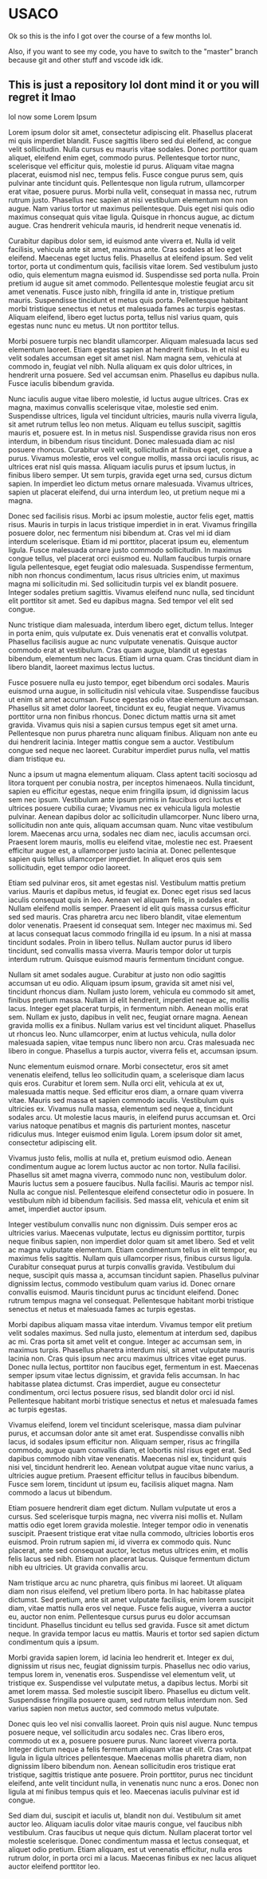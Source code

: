 # USACO


Ok so this is the info I got over the course of a few months lol.

Also, if you want to see my code, you have to switch to the "master" branch because git and other stuff and vscode idk idk.

## This is just a repository lol dont mind it or you will regret it lmao



lol now some Lorem Ipsum

Lorem ipsum dolor sit amet, consectetur adipiscing elit. Phasellus placerat mi quis imperdiet blandit. Fusce sagittis libero sed dui eleifend, ac congue velit sollicitudin. Nulla cursus eu mauris vitae sodales. Donec porttitor quam aliquet, eleifend enim eget, commodo purus. Pellentesque tortor nunc, scelerisque vel efficitur quis, molestie id purus. Aliquam vitae magna placerat, euismod nisl nec, tempus felis. Fusce congue purus sem, quis pulvinar ante tincidunt quis. Pellentesque non ligula rutrum, ullamcorper erat vitae, posuere purus. Morbi nulla velit, consequat in massa nec, rutrum rutrum justo. Phasellus nec sapien at nisi vestibulum elementum non non augue. Nam varius tortor ut maximus pellentesque. Duis eget nisi quis odio maximus consequat quis vitae ligula. Quisque in rhoncus augue, ac dictum augue. Cras hendrerit vehicula mauris, id hendrerit neque venenatis id.

Curabitur dapibus dolor sem, id euismod ante viverra et. Nulla id velit facilisis, vehicula ante sit amet, maximus ante. Cras sodales at leo eget eleifend. Maecenas eget luctus felis. Phasellus at eleifend ipsum. Sed velit tortor, porta ut condimentum quis, facilisis vitae lorem. Sed vestibulum justo odio, quis elementum magna euismod id. Suspendisse sed porta nulla. Proin pretium id augue sit amet commodo. Pellentesque molestie feugiat arcu sit amet venenatis. Fusce justo nibh, fringilla id ante in, tristique pretium mauris. Suspendisse tincidunt et metus quis porta. Pellentesque habitant morbi tristique senectus et netus et malesuada fames ac turpis egestas. Aliquam eleifend, libero eget luctus porta, tellus nisl varius quam, quis egestas nunc nunc eu metus. Ut non porttitor tellus.

Morbi posuere turpis nec blandit ullamcorper. Aliquam malesuada lacus sed elementum laoreet. Etiam egestas sapien at hendrerit finibus. In et nisl eu velit sodales accumsan eget sit amet nisl. Nam magna sem, vehicula at commodo in, feugiat vel nibh. Nulla aliquam ex quis dolor ultrices, in hendrerit urna posuere. Sed vel accumsan enim. Phasellus eu dapibus nulla. Fusce iaculis bibendum gravida.

Nunc iaculis augue vitae libero molestie, id luctus augue ultrices. Cras ex magna, maximus convallis scelerisque vitae, molestie sed enim. Suspendisse ultrices, ligula vel tincidunt ultricies, mauris nulla viverra ligula, sit amet rutrum tellus leo non metus. Aliquam eu tellus suscipit, sagittis mauris et, posuere est. In in metus nisl. Suspendisse gravida risus non eros interdum, in bibendum risus tincidunt. Donec malesuada diam ac nisl posuere rhoncus. Curabitur velit velit, sollicitudin at finibus eget, congue a purus. Vivamus molestie, eros vel congue mollis, massa orci iaculis risus, ac ultrices erat nisl quis massa. Aliquam iaculis purus et ipsum luctus, in finibus libero semper. Ut sem turpis, gravida eget urna sed, cursus dictum sapien. In imperdiet leo dictum metus ornare malesuada. Vivamus ultrices, sapien ut placerat eleifend, dui urna interdum leo, ut pretium neque mi a magna.

Donec sed facilisis risus. Morbi ac ipsum molestie, auctor felis eget, mattis risus. Mauris in turpis in lacus tristique imperdiet in in erat. Vivamus fringilla posuere dolor, nec fermentum nisi bibendum at. Cras vel mi id diam interdum scelerisque. Etiam id mi porttitor, placerat ipsum eu, elementum ligula. Fusce malesuada ornare justo commodo sollicitudin. In maximus congue tellus, vel placerat orci euismod eu. Nullam faucibus turpis ornare ligula pellentesque, eget feugiat odio malesuada. Suspendisse fermentum, nibh non rhoncus condimentum, lacus risus ultricies enim, ut maximus magna mi sollicitudin mi. Sed sollicitudin turpis vel ex blandit posuere. Integer sodales pretium sagittis. Vivamus eleifend nunc nulla, sed tincidunt elit porttitor sit amet. Sed eu dapibus magna. Sed tempor vel elit sed congue.

Nunc tristique diam malesuada, interdum libero eget, dictum tellus. Integer in porta enim, quis vulputate ex. Duis venenatis erat et convallis volutpat. Phasellus facilisis augue ac nunc vulputate venenatis. Quisque auctor commodo erat at vestibulum. Cras quam augue, blandit ut egestas bibendum, elementum nec lacus. Etiam id urna quam. Cras tincidunt diam in libero blandit, laoreet maximus lectus luctus.

Fusce posuere nulla eu justo tempor, eget bibendum orci sodales. Mauris euismod urna augue, in sollicitudin nisl vehicula vitae. Suspendisse faucibus ut enim sit amet accumsan. Fusce egestas odio vitae elementum accumsan. Phasellus sit amet dolor laoreet, tincidunt ex eu, feugiat neque. Vivamus porttitor urna non finibus rhoncus. Donec dictum mattis urna sit amet gravida. Vivamus quis nisi a sapien cursus tempus eget sit amet urna. Pellentesque non purus pharetra nunc aliquam finibus. Aliquam non ante eu dui hendrerit lacinia. Integer mattis congue sem a auctor. Vestibulum congue sed neque nec laoreet. Curabitur imperdiet purus nulla, vel mattis diam tristique eu.

Nunc a ipsum ut magna elementum aliquam. Class aptent taciti sociosqu ad litora torquent per conubia nostra, per inceptos himenaeos. Nulla tincidunt, sapien eu efficitur egestas, neque enim fringilla ipsum, id dignissim lacus sem nec ipsum. Vestibulum ante ipsum primis in faucibus orci luctus et ultrices posuere cubilia curae; Vivamus nec ex vehicula ligula molestie pulvinar. Aenean dapibus dolor ac sollicitudin ullamcorper. Nunc libero urna, sollicitudin non ante quis, aliquam accumsan quam. Nunc vitae vestibulum lorem. Maecenas arcu urna, sodales nec diam nec, iaculis accumsan orci. Praesent lorem mauris, mollis eu eleifend vitae, molestie nec est. Praesent efficitur augue est, a ullamcorper justo lacinia at. Donec pellentesque sapien quis tellus ullamcorper imperdiet. In aliquet eros quis sem sollicitudin, eget tempor odio laoreet.

Etiam sed pulvinar eros, sit amet egestas nisl. Vestibulum mattis pretium varius. Mauris et dapibus metus, id feugiat ex. Donec eget risus sed lacus iaculis consequat quis in leo. Aenean vel aliquam felis, in sodales erat. Nullam eleifend mollis semper. Praesent id elit quis massa cursus efficitur sed sed mauris. Cras pharetra arcu nec libero blandit, vitae elementum dolor venenatis. Praesent id consequat sem. Integer nec maximus mi. Sed at lacus consequat lacus commodo fringilla id eu ipsum. In a nisi at massa tincidunt sodales. Proin in libero tellus. Nullam auctor purus id libero tincidunt, sed convallis massa viverra. Mauris tempor dolor ut turpis interdum rutrum. Quisque euismod mauris fermentum tincidunt congue.

Nullam sit amet sodales augue. Curabitur at justo non odio sagittis accumsan ut eu odio. Aliquam ipsum ipsum, gravida sit amet nisi vel, tincidunt rhoncus diam. Nullam justo lorem, vehicula eu commodo sit amet, finibus pretium massa. Nullam id elit hendrerit, imperdiet neque ac, mollis lacus. Integer eget placerat turpis, in fermentum nibh. Aenean mollis erat sem. Nullam ex justo, dapibus in velit nec, feugiat ornare magna. Aenean gravida mollis ex a finibus. Nullam varius est vel tincidunt aliquet. Phasellus ut rhoncus leo. Nunc ullamcorper, enim at luctus vehicula, nulla dolor malesuada sapien, vitae tempus nunc libero non arcu. Cras malesuada nec libero in congue. Phasellus a turpis auctor, viverra felis et, accumsan ipsum.

Nunc elementum euismod ornare. Morbi consectetur, eros sit amet venenatis eleifend, tellus leo sollicitudin quam, a scelerisque diam lacus quis eros. Curabitur et lorem sem. Nulla orci elit, vehicula at ex ut, malesuada mattis neque. Sed efficitur eros diam, a ornare quam viverra vitae. Mauris sed massa et sapien commodo iaculis. Vestibulum quis ultricies ex. Vivamus nulla massa, elementum sed neque a, tincidunt sodales arcu. Ut molestie lacus mauris, in eleifend purus accumsan et. Orci varius natoque penatibus et magnis dis parturient montes, nascetur ridiculus mus. Integer euismod enim ligula. Lorem ipsum dolor sit amet, consectetur adipiscing elit.

Vivamus justo felis, mollis at nulla et, pretium euismod odio. Aenean condimentum augue ac lorem luctus auctor ac non tortor. Nulla facilisi. Phasellus sit amet magna viverra, commodo nunc non, vestibulum dolor. Mauris luctus sem a posuere faucibus. Nulla facilisi. Mauris ac tempor nisl. Nulla ac congue nisl. Pellentesque eleifend consectetur odio in posuere. In vestibulum nibh id bibendum facilisis. Sed massa elit, vehicula et enim sit amet, imperdiet auctor ipsum.

Integer vestibulum convallis nunc non dignissim. Duis semper eros ac ultricies varius. Maecenas vulputate, lectus eu dignissim porttitor, turpis neque finibus sapien, non imperdiet dolor quam sit amet libero. Sed et velit ac magna vulputate elementum. Etiam condimentum tellus in elit tempor, eu maximus felis sagittis. Nullam quis ullamcorper risus, finibus cursus ligula. Curabitur consequat purus at turpis convallis gravida. Vestibulum dui neque, suscipit quis massa a, accumsan tincidunt sapien. Phasellus pulvinar dignissim lectus, commodo vestibulum quam varius id. Donec ornare convallis euismod. Mauris tincidunt purus ac tincidunt eleifend. Donec rutrum tempus magna vel consequat. Pellentesque habitant morbi tristique senectus et netus et malesuada fames ac turpis egestas.

Morbi dapibus aliquam massa vitae interdum. Vivamus tempor elit pretium velit sodales maximus. Sed nulla justo, elementum at interdum sed, dapibus ac mi. Cras porta sit amet velit et congue. Integer ac accumsan sem, in maximus turpis. Phasellus pharetra interdum nisi, sit amet vulputate mauris lacinia non. Cras quis ipsum nec arcu maximus ultrices vitae eget purus. Donec nulla lectus, porttitor non faucibus eget, fermentum in est. Maecenas semper ipsum vitae lectus dignissim, et gravida felis accumsan. In hac habitasse platea dictumst. Cras imperdiet, augue eu consectetur condimentum, orci lectus posuere risus, sed blandit dolor orci id nisl. Pellentesque habitant morbi tristique senectus et netus et malesuada fames ac turpis egestas.

Vivamus eleifend, lorem vel tincidunt scelerisque, massa diam pulvinar purus, et accumsan dolor ante sit amet erat. Suspendisse convallis nibh lacus, id sodales ipsum efficitur non. Aliquam semper, risus ac fringilla commodo, augue quam convallis diam, et lobortis nisl risus eget erat. Sed dapibus commodo nibh vitae venenatis. Maecenas nisl ex, tincidunt quis nisi vel, tincidunt hendrerit leo. Aenean volutpat augue vitae nunc varius, a ultricies augue pretium. Praesent efficitur tellus in faucibus bibendum. Fusce sem lorem, tincidunt ut ipsum eu, facilisis aliquet magna. Nam commodo a lacus ut bibendum.

Etiam posuere hendrerit diam eget dictum. Nullam vulputate ut eros a cursus. Sed scelerisque turpis magna, nec viverra nisi mollis et. Nullam mattis odio eget lorem gravida molestie. Integer tempor odio in venenatis suscipit. Praesent tristique erat vitae nulla commodo, ultricies lobortis eros euismod. Proin rutrum sapien mi, id viverra ex commodo quis. Nunc placerat, ante sed consequat auctor, lectus metus ultrices enim, et mollis felis lacus sed nibh. Etiam non placerat lacus. Quisque fermentum dictum nibh eu ultricies. Ut gravida convallis arcu.

Nam tristique arcu ac nunc pharetra, quis finibus mi laoreet. Ut aliquam diam non risus eleifend, vel pretium libero porta. In hac habitasse platea dictumst. Sed pretium, ante sit amet vulputate facilisis, enim lorem suscipit diam, vitae mattis nulla eros vel neque. Fusce felis augue, viverra a auctor eu, auctor non enim. Pellentesque cursus purus eu dolor accumsan tincidunt. Phasellus tincidunt eu tellus sed gravida. Fusce sit amet dictum neque. In gravida tempor lacus eu mattis. Mauris et tortor sed sapien dictum condimentum quis a ipsum.

Morbi gravida sapien lorem, id lacinia leo hendrerit et. Integer ex dui, dignissim ut risus nec, feugiat dignissim turpis. Phasellus nec odio varius, tempus lorem in, venenatis eros. Suspendisse vel elementum velit, ut tristique ex. Suspendisse vel vulputate metus, a dapibus lectus. Morbi sit amet lorem massa. Sed molestie suscipit libero. Phasellus eu dictum velit. Suspendisse fringilla posuere quam, sed rutrum tellus interdum non. Sed varius sapien non metus auctor, sed commodo metus vulputate.

Donec quis leo vel nisi convallis laoreet. Proin quis nisl augue. Nunc tempus posuere neque, vel sollicitudin arcu sodales nec. Cras libero eros, commodo ut ex a, posuere posuere purus. Nunc laoreet viverra porta. Integer dictum neque a felis fermentum aliquam vitae ut elit. Cras volutpat ligula in ligula ultrices pellentesque. Maecenas mollis pharetra diam, non dignissim libero bibendum non. Aenean sollicitudin eros tristique erat tristique, sagittis tristique ante posuere. Proin porttitor, purus nec tincidunt eleifend, ante velit tincidunt nulla, in venenatis nunc nunc a eros. Donec non ligula at mi finibus tempus quis et leo. Maecenas iaculis pulvinar est id congue.

Sed diam dui, suscipit et iaculis ut, blandit non dui. Vestibulum sit amet auctor leo. Aliquam iaculis dolor vitae mauris congue, vel faucibus nibh vestibulum. Cras faucibus ut neque quis dictum. Nullam placerat tortor vel molestie scelerisque. Donec condimentum massa et lectus consequat, et aliquet odio pretium. Etiam aliquam, est ut venenatis efficitur, nulla eros rutrum dolor, in porta orci mi a lacus. Maecenas finibus ex nec lacus aliquet auctor eleifend porttitor leo.
